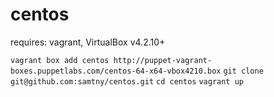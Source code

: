 centos
======

requires: vagrant, VirtualBox v4.2.10+

`vagrant box add centos http://puppet-vagrant-boxes.puppetlabs.com/centos-64-x64-vbox4210.box`
`git clone git@github.com:samtny/centos.git`
`cd centos`
`vagrant up`

